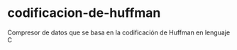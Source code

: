 # codificacion-de-huffman
Compresor de datos que se basa en la codificación de Huffman en lenguaje C
